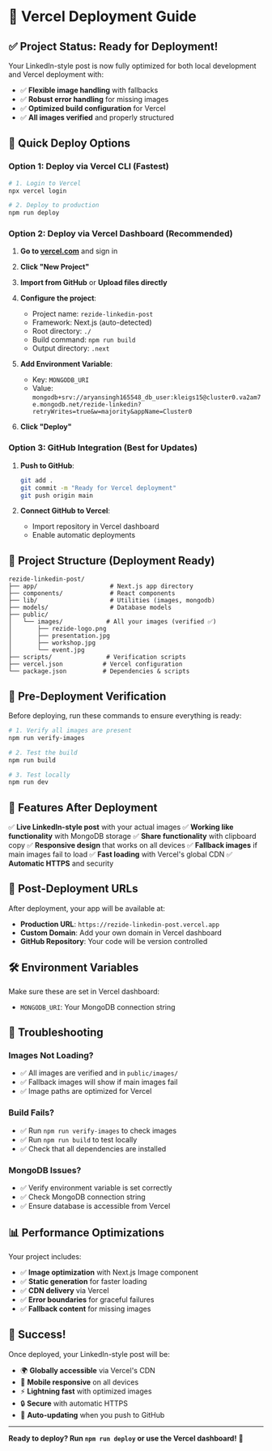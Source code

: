 # 🚀 Vercel Deployment Guide

## ✅ **Project Status: Ready for Deployment!**

Your LinkedIn-style post is now fully optimized for both local development and Vercel deployment with:
- ✅ **Flexible image handling** with fallbacks
- ✅ **Robust error handling** for missing images
- ✅ **Optimized build configuration** for Vercel
- ✅ **All images verified** and properly structured

## 🎯 **Quick Deploy Options**

### **Option 1: Deploy via Vercel CLI (Fastest)**

```bash
# 1. Login to Vercel
npx vercel login

# 2. Deploy to production
npm run deploy
```

### **Option 2: Deploy via Vercel Dashboard (Recommended)**

1. **Go to [vercel.com](https://vercel.com)** and sign in
2. **Click "New Project"**
3. **Import from GitHub** or **Upload files directly**
4. **Configure the project**:
   - Project name: `rezide-linkedin-post`
   - Framework: Next.js (auto-detected)
   - Root directory: `./`
   - Build command: `npm run build`
   - Output directory: `.next`

5. **Add Environment Variable**:
   - Key: `MONGODB_URI`
   - Value: `mongodb+srv://aryansingh165548_db_user:kleigs15@cluster0.va2am7e.mongodb.net/rezide-linkedin?retryWrites=true&w=majority&appName=Cluster0`

6. **Click "Deploy"**

### **Option 3: GitHub Integration (Best for Updates)**

1. **Push to GitHub**:
   ```bash
   git add .
   git commit -m "Ready for Vercel deployment"
   git push origin main
   ```

2. **Connect GitHub to Vercel**:
   - Import repository in Vercel dashboard
   - Enable automatic deployments

## 📁 **Project Structure (Deployment Ready)**

```
rezide-linkedin-post/
├── app/                    # Next.js app directory
├── components/             # React components
├── lib/                    # Utilities (images, mongodb)
├── models/                 # Database models
├── public/
│   └── images/            # All your images (verified ✅)
│       ├── rezide-logo.png
│       ├── presentation.jpg
│       ├── workshop.jpg
│       └── event.jpg
├── scripts/               # Verification scripts
├── vercel.json           # Vercel configuration
└── package.json          # Dependencies & scripts
```

## 🔧 **Pre-Deployment Verification**

Before deploying, run these commands to ensure everything is ready:

```bash
# 1. Verify all images are present
npm run verify-images

# 2. Test the build
npm run build

# 3. Test locally
npm run dev
```

## 🌟 **Features After Deployment**

✅ **Live LinkedIn-style post** with your actual images
✅ **Working like functionality** with MongoDB storage
✅ **Share functionality** with clipboard copy
✅ **Responsive design** that works on all devices
✅ **Fallback images** if main images fail to load
✅ **Fast loading** with Vercel's global CDN
✅ **Automatic HTTPS** and security

## 🔗 **Post-Deployment URLs**

After deployment, your app will be available at:
- **Production URL**: `https://rezide-linkedin-post.vercel.app`
- **Custom Domain**: Add your own domain in Vercel dashboard
- **GitHub Repository**: Your code will be version controlled

## 🛠️ **Environment Variables**

Make sure these are set in Vercel dashboard:
- `MONGODB_URI`: Your MongoDB connection string

## 🚨 **Troubleshooting**

### **Images Not Loading?**
- ✅ All images are verified and in `public/images/`
- ✅ Fallback images will show if main images fail
- ✅ Image paths are optimized for Vercel

### **Build Fails?**
- ✅ Run `npm run verify-images` to check images
- ✅ Run `npm run build` to test locally
- ✅ Check that all dependencies are installed

### **MongoDB Issues?**
- ✅ Verify environment variable is set correctly
- ✅ Check MongoDB connection string
- ✅ Ensure database is accessible from Vercel

## 📊 **Performance Optimizations**

Your project includes:
- ✅ **Image optimization** with Next.js Image component
- ✅ **Static generation** for faster loading
- ✅ **CDN delivery** via Vercel
- ✅ **Error boundaries** for graceful failures
- ✅ **Fallback content** for missing images

## 🎉 **Success!**

Once deployed, your LinkedIn-style post will be:
- 🌍 **Globally accessible** via Vercel's CDN
- 📱 **Mobile responsive** on all devices
- ⚡ **Lightning fast** with optimized images
- 🔒 **Secure** with automatic HTTPS
- 🔄 **Auto-updating** when you push to GitHub

---

**Ready to deploy? Run `npm run deploy` or use the Vercel dashboard!** 🚀
